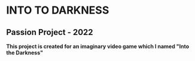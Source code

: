 # INTO TO DARKNESS
## Passion Project - 2022

**This project is created for an imaginary video game which I named "Into the Darkness"**
